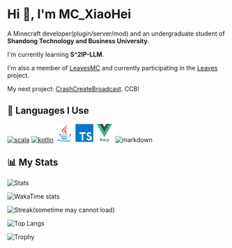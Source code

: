 # Hi 👋, I'm MC_XiaoHei

A Minecraft developer(plugin/server/mod) and an undergraduate student of **Shandong Technology and Business University**.

I'm currently learning **S^2IP-LLM**.

I'm also a member of [LeavesMC](https://github.com/LeavesMC) and currently participating in the [Leaves](https://github.com/LeavesMC/Leaves) project.

My next project: [CrashCreateBroadcast](https://github.com/MC-XiaoHei/CrashCreateBroadcast). CCB!

## 🚀 Languages I Use
<p>
  <a target="_blank" href="https://www.scala-lang.org/index.html" style="display: inline-block;"><img src="https://www.vectorlogo.zone/logos/scala-lang/scala-lang-icon.svg" alt="scala" width="42" height="42" /></a>
  <a target="_blank" href="https://kotlinlang.org" style="display: inline-block;"><img src="https://www.vectorlogo.zone/logos/kotlinlang/kotlinlang-icon.svg" alt="kotlin" width="42" height="42" /></a>
  <a target="_blank" href="https://www.java.com" style="display: inline-block;"><img src="https://raw.githubusercontent.com/devicons/devicon/master/icons/java/java-original.svg" alt="java" width="42" height="42" /></a>
  <a target="_blank" href="https://www.typescriptlang.org" style="display: inline-block;"><img src="https://raw.githubusercontent.com/devicons/devicon/master/icons/typescript/typescript-original.svg" alt="typescript" width="42" height="42" /></a>
  <a target="_blank" href="https://vuejs.org" style="display: inline-block;"><img src="https://raw.githubusercontent.com/devicons/devicon/master/icons/vuejs/vuejs-original-wordmark.svg" alt="vuejs" width="42" height="42" /></a>
  <a target="_blank" style="display: inline-block;"><img src="https://www.vectorlogo.zone/logos/commonmark/commonmark-icon.svg" alt="markdown" width="42" height="42" /></a>
</p>

## 📊 My Stats

![Stats](https://github-readme-stats.vercel.app/api?username=MC-XiaoHei&theme=default&show_icons=true&hide_border=false&count_private=true&show=reviews,discussions_started,discussions_answered,prs_merged,prs_merged_percentage)

![WakaTime stats](https://github-readme-stats.vercel.app/api/wakatime?username=MC_XiaoHei)

![Streak(sometime may cannot load)](https://github-readme-streak-stats.herokuapp.com/?user=MC-XiaoHei&theme=default&hide_border=fals&count_private=true)

![Top Langs](https://github-readme-stats.vercel.app/api/top-langs/?username=MC-XiaoHei&theme=default&show_icons=true&hide_border=false&layout=compact&count_private=true)

![Trophy](https://github-profile-trophy.vercel.app/?username=MC-XiaoHei)
